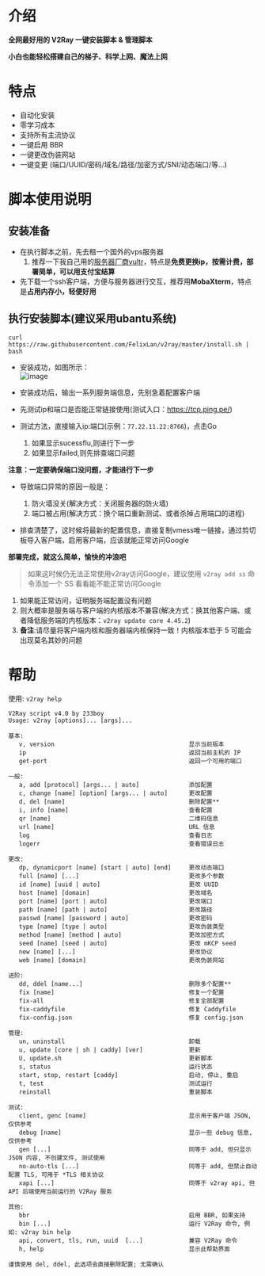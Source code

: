 # 介绍

**全网最好用的 V2Ray 一键安装脚本 &amp; 管理脚本**   

**小白也能轻松搭建自己的梯子、科学上网、魔法上网**

# 特点

- 自动化安装
- 零学习成本
- 支持所有主流协议
- 一键启用 BBR
- 一键更改伪装网站
- 一键变更 (端口/UUID/密码/域名/路径/加密方式/SNI/动态端口/等...)

# 脚本使用说明
## 安装准备
* 在执行脚本之前，先去租一个国外的vps服务器
   1. 推荐一下我自己用的[服务器厂商vultr](https://www.vultr.com/?ref=9594735)，特点是**免费更换ip，按需计费，部署简单，可以用支付宝结算**
* 先下载一个ssh客户端，方便与服务器进行交互，推荐用**MobaXterm**，特点是**占用内存小，轻便好用**

## 执行安装脚本(建议采用ubantu系统)   

```   
curl https://raw.githubusercontent.com/FelixLan/v2ray/master/install.sh | bash
```   


* 安装成功，如图所示：  
![image](https://github.com/FelixLan/v2ray/assets/44452818/6e961bb5-e493-42dd-a55c-e20b7136addb)   

* 安装成功后，输出一系列服务端信息，先别急着配置客户端
  
* 先测试ip和端口是否能正常链接使用(测试入口：https://tcp.ping.pe/)
* 测试方法，直接输入ip:端口(示例：`77.22.11.22:8766`)，点击Go
   1. 如果显示sucessflu,则进行下一步   
   2. 如果显示failed,则先排查端口问题

**注意：一定要确保端口没问题，才能进行下一步**   
* 导致端口异常的原因一般是：
   1. 防火墙没关(解决方式：关闭服务器的防火墙)
   2. 端口被占用(解决方式：换个端口重新测试、或者杀掉占用端口的进程)

* 排查清楚了，这时候将最新的配置信息，直接复制vmess唯一链接，通过剪切板导入客户端，启用客户端，应该就能正常访问Google

**部署完成，就这么简单，愉快的冲浪吧**

>如果这时候仍无法正常使用v2ray访问Google，建议使用 `v2ray add ss` 命令添加一个 SS 看看能不能正常访问Google
   1. 如果能正常访问，证明服务端配置没有问题
   2. 则大概率是服务端与客户端的内核版本不兼容(解决方式：换其他客户端、或者降低服务端的内核版本：`v2ray update core 4.45.2`)
   3. **备注**:请尽量将客户端内核和服务器端内核保持一致！内核版本低于 5 可能会出现莫名其妙的问题


# 帮助

使用: `v2ray help`

```
V2Ray script v4.0 by 233boy
Usage: v2ray [options]... [args]...

基本:
   v, version                                      显示当前版本
   ip                                              返回当前主机的 IP
   get-port                                        返回一个可用的端口

一般:
   a, add [protocol] [args... | auto]              添加配置
   c, change [name] [option] [args... | auto]      更改配置
   d, del [name]                                   删除配置**
   i, info [name]                                  查看配置
   qr [name]                                       二维码信息
   url [name]                                      URL 信息
   log                                             查看日志
   logerr                                          查看错误日志

更改:
   dp, dynamicport [name] [start | auto] [end]     更改动态端口
   full [name] [...]                               更改多个参数
   id [name] [uuid | auto]                         更改 UUID
   host [name] [domain]                            更改域名
   port [name] [port | auto]                       更改端口
   path [name] [path | auto]                       更改路径
   passwd [name] [password | auto]                 更改密码
   type [name] [type | auto]                       更改伪装类型
   method [name] [method | auto]                   更改加密方式
   seed [name] [seed | auto]                       更改 mKCP seed
   new [name] [...]                                更改协议
   web [name] [domain]                             更改伪装网站

进阶:
   dd, ddel [name...]                              删除多个配置**
   fix [name]                                      修复一个配置
   fix-all                                         修复全部配置
   fix-caddyfile                                   修复 Caddyfile
   fix-config.json                                 修复 config.json

管理:
   un, uninstall                                   卸载
   u, update [core | sh | caddy] [ver]             更新
   U, update.sh                                    更新脚本
   s, status                                       运行状态
   start, stop, restart [caddy]                    启动, 停止, 重启
   t, test                                         测试运行
   reinstall                                       重装脚本

测试:
   client, genc [name]                             显示用于客户端 JSON, 仅供参考
   debug [name]                                    显示一些 debug 信息, 仅供参考
   gen [...]                                       同等于 add, 但只显示 JSON 内容, 不创建文件, 测试使用
   no-auto-tls [...]                               同等于 add, 但禁止自动配置 TLS, 可用于 *TLS 相关协议
   xapi [...]                                      同等于 v2ray api, 但 API 后端使用当前运行的 V2Ray 服务

其他:
   bbr                                             启用 BBR, 如果支持
   bin [...]                                       运行 V2Ray 命令, 例如: v2ray bin help
   api, convert, tls, run, uuid  [...]             兼容 V2Ray 命令
   h, help                                         显示此帮助界面

谨慎使用 del, ddel, 此选项会直接删除配置; 无需确认
```
